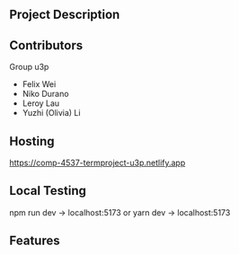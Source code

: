 ## Project Description

## Contributors
Group u3p
- Felix Wei
- Niko Durano
- Leroy Lau
- Yuzhi (Olivia) Li

## Hosting
https://comp-4537-termproject-u3p.netlify.app

## Local Testing
npm run dev -> localhost:5173
or
yarn dev -> localhost:5173

## Features


